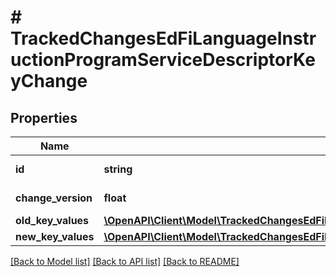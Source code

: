 # # TrackedChangesEdFiLanguageInstructionProgramServiceDescriptorKeyChange

## Properties

Name | Type | Description | Notes
------------ | ------------- | ------------- | -------------
**id** | **string** | Resource identifier | [optional]
**change_version** | **float** | Change version | [optional]
**old_key_values** | [**\OpenAPI\Client\Model\TrackedChangesEdFiLanguageInstructionProgramServiceDescriptorKey**](TrackedChangesEdFiLanguageInstructionProgramServiceDescriptorKey.md) |  | [optional]
**new_key_values** | [**\OpenAPI\Client\Model\TrackedChangesEdFiLanguageInstructionProgramServiceDescriptorKey**](TrackedChangesEdFiLanguageInstructionProgramServiceDescriptorKey.md) |  | [optional]

[[Back to Model list]](../../README.md#models) [[Back to API list]](../../README.md#endpoints) [[Back to README]](../../README.md)
